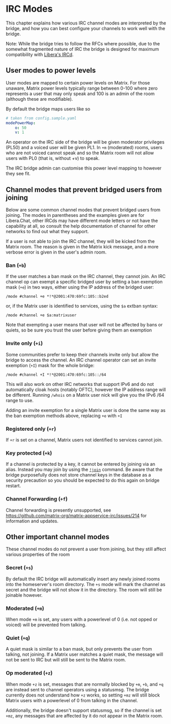 IRC Modes
=========

This chapter explains how various IRC channel modes are interpreted by the bridge, and how you can best configure your
channels to work well with the bridge.

Note: While the bridge tries to follow the RFCs where possible, due to the somewhat fragmented nature of IRC the bridge is
designed for maximum compatibility with [Libera's IRCd](https://github.com/solanum-ircd/solanum).

## User modes to power levels

User modes are mapped to certain power levels on Matrix. For those unaware, Matrix power levels typically range between
0-100 where zero represents a user that may only speak and 100 is an admin of the room (although these are modifiable).

By default the bridge maps users like so

```yaml
# taken from config.sample.yaml
modePowerMap:
    o: 50
    v: 1
```

An operator on the IRC side of the bridge will be given moderator privileges (PL50) and a voiced user will be given
PL1. In `+m` (moderated) rooms, users who are not voiced cannot speak and so the Matrix room will not allow users with
PL0 (that is, without +v) to speak.

The IRC bridge admin can customise this power level mapping to however they see fit.

## Channel modes that prevent bridged users from joining

Below are some common channel modes that prevent bridged users from joining. The modes in parentheses and the examples
given are for Libera.Chat, other IRCds may have different mode letters or not have the capability at all, so consult the
help documentation of channel for other networks to find out what they support.

If a user is not able to join the IRC channel, they will be kicked from the Matrix room. The reason is given in the 
Matrix kick message, and a more verbose error is given in the user's admin room.

### Ban (`+b`)

If the user matches a ban mask on the IRC channel, they cannot join. An IRC channel op can exempt a specific bridged
user by setting a ban exemption mask (`+e`) in two ways, either using the IP address of the bridged user:

```
/mode #channel +e *!*@2001:470:69fc:105::b2ed
```

or, if the Matrix user is identified to services, using the `$a` extban syntax:

```
/mode #channel +e $a:matrixuser
```

Note that exempting a user means that user will not be affected by bans or quiets,
so be sure you trust the user before giving them an exemption

### Invite only (`+i`)

Some communities prefer to keep their channels invite only but allow the bridge to access the channel. An IRC channel
operator can set an invite exemption (`+I`) mask for the whole bridge:

```
/mode #channel +I *!*@2001:470:69fc:105::/64
```

This will also work on other IRC networks that support IPv6 and do not automatically cloak hosts (notably OFTC), however
the IP address range will be different. Running `/whois` on a Matrix user nick will give you the IPv6 /64 range to use.

Adding an invite exemption for a single Matrix user is done the same way as the ban exemption methods above, replacing `+e`
with `+I`

### Registered only (`+r`)

If `+r` is set on a channel, Matrix users not identified to services cannot join. 

### Key protected (`+k`)

If a channel is protected by a key, it cannot be entered by joining via an alias. Instead you may join by using
the [`!join`](admin_room#join) command. Be aware that the bridge purposefully does not store channel keys in
the database as a security precaution so you should be expected to do this again on bridge restart.

### Channel Forwarding (`+f`)

Channel forwarding is presently unsupported, see https://github.com/matrix-org/matrix-appservice-irc/issues/214
for information and updates.

## Other important channel modes

These channel modes do not prevent a user from joining, but they still affect various properties of the room

### Secret (`+s`)

By default the IRC bridge will automatically insert any newly joined rooms into the homeserver's room directory.
The `+s` mode will mark the channel as secret and the bridge will not show it in the directory. The room will still
be joinable however.

### Moderated (`+m`)

When mode `+m` is set, any users with a powerlevel of 0 (i.e. not opped or voiced) will be prevented from talking.

### Quiet (`+q`)

A quiet mask is similar to a ban mask, but only prevents the user from talking, not joining. If a Matrix user matches
a quiet mask, the message will not be sent to IRC but will still be sent to the Matrix room.

### Op moderated (`+z`)

When mode `+z` is set, messages that are normally blocked by `+m`, `+b`, and `+q` are instead sent to channel operators
using a statusmsg. The bridge currently does not understand how `+z` works, so setting `+mz` will still block Matrix
users with a powerlevel of 0 from talking in the channel.

Additionally, the bridge doesn't support statusmsg, so if the channel is set `+mz`, any messages that are affected by it
do not appear in the Matrix room.
